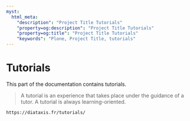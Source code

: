 ```yaml
---
myst:
  html_meta:
    "description": "Project Title Tutorials"
    "property=og:description": "Project Title Tutorials"
    "property=og:title": "Project Title Tutorials"
    "keywords": "Plone, Project Title, tutorials"
---
```


# Tutorials

This part of the documentation contains tutorials.

> A tutorial is an experience that takes place under the guidance of a tutor.
> A tutorial is always learning-oriented.

```{seealso}
https://diataxis.fr/tutorials/
```
